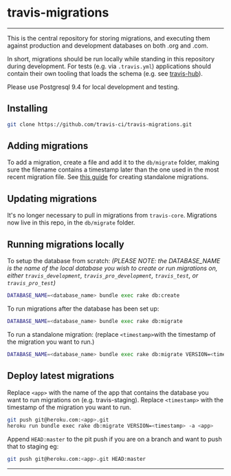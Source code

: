 travis-migrations
=================
_________________

This is the central repository for storing migrations, and executing them against production and development databases on both .org and .com.

In short, migrations should be run locally while standing in this repository during development. For tests (e.g. via `.travis.yml`) applications should contain their own tooling that loads the schema (e.g. see [travis-hub](https://github.com/travis-ci/travis-hub/blob/master/Rakefile#L12)).

Please use Postgresql 9.4 for local development and testing.

Installing
----------

``` bash
git clone https://github.com/travis-ci/travis-migrations.git
```


Adding migrations
-------------------

To add a migration, create a file and add it to the `db/migrate` folder, making sure the filename contains a timestamp later than the one used in the most recent migration file. See [this guide](http://edgeguides.rubyonrails.org/active_record_migrations.html#creating-a-standalone-migration) for creating standalone migrations.

Updating migrations
-------------------

It's no longer necessary to pull in migrations from `travis-core`.
Migrations now live in this repo, in the `db/migrate` folder.

Running migrations locally
--------------------------


To setup the database from scratch:
<em>(PLEASE NOTE: the DATABASE_NAME is the name of the local database you wish to create or run migrations on, either `travis_development`, `travis_pro_development`, `travis_test`, or `travis_pro_test`)</em>

``` bash
DATABASE_NAME=<database_name> bundle exec rake db:create
```

To run migrations after the database has been set up:

``` bash
DATABASE_NAME=<database_name> bundle exec rake db:migrate
```



To run a standalone migration:
(replace `<timestamp>`with the timestamp of the migration you want to run.)

``` bash
DATABASE_NAME=<database_name> bundle exec rake db:migrate VERSION=<timestamp>
```


Deploy latest migrations
------------------------

Replace `<app>` with the name of the app that contains the database you want to run migrations on (e.g. travis-staging).
Replace `<timestamp>` with the timestamp of the migration you want to run.


``` bash
git push git@heroku.com:<app>.git
heroku run bundle exec rake db:migrate VERSION=<timestamp> -a <app>
```

Append `HEAD:master` to the pit push if you are on a branch and want to push that to staging eg:
``` bash
git push git@heroku.com:<app>.git HEAD:master
```



----

